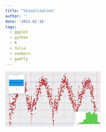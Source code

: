 ```yaml
---
title: "Visualization"
author: ''
date: '2022-02-16'
tags:
  - ggplot
  - python
  - R
  - Julia
  - seaborn
  - gadfly
---
```

<html>
<body>
<style>

img {
  border-radius: 8px;
}


</style>


<div id="graph">

<img src="images/graph.png" alt="" width="60%" height="60%"/>

</div>
</body>
</html>